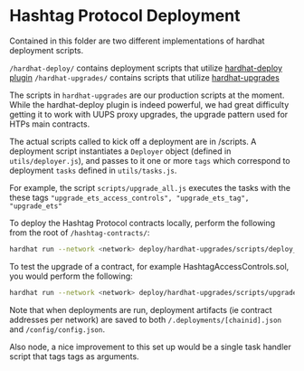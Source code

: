 # Hashtag Protocol Deployment

Contained in this folder are two different implementations of hardhat deployment scripts.

`/hardhat-deploy/` contains deployment scripts that utilize [hardhat-deploy plugin](https://hardhat.org/plugins/hardhat-deploy.html) `/hardhat-upgrades/` contains scripts that utilize [hardhat-upgrades](https://hardhat.org/plugins/openzeppelin-hardhat-upgrades.html)

The scripts in `hardhat-upgrades` are our production scripts at the moment. While the hardhat-deploy plugin is indeed powerful, we had great difficulty getting it to work with UUPS proxy upgrades, the upgrade pattern used for HTPs main contracts.

The actual scripts called to kick off a deployment are in /scripts. A deployment script instantiates a `Deployer` object (defined in `utils/deployer.js`), and passes to it one or more `tags` which correspond to deployment `tasks` defined in `utils/tasks.js`.

For example, the script `scripts/upgrade_all.js` executes the tasks with the these tags `"upgrade_ets_access_controls", "upgrade_ets_tag", "upgrade_ets"`

To deploy the Hashtag Protocol contracts locally, perform the following from the root of `/hashtag-contracts/`:

``` bash
hardhat run --network <network> deploy/hardhat-upgrades/scripts/deploy_all.js
```

To test the upgrade of a contract, for example HashtagAccessControls.sol, you would perform the following:

``` bash
hardhat run --network <network> deploy/hardhat-upgrades/scripts/upgrade_ets_access_controls.js
```

Note that when deployments are run, deployment artifacts (ie contract addresses per network) are saved to both `/.deployments/[chainid].json` and `/config/config.json`.

Also node, a nice improvement to this set up would be a single task handler script that tags tags as arguments.
